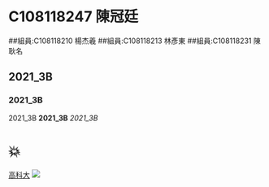 # C108118247 陳冠廷
##組員:C108118210 楊杰羲
##組員:C108118213 林彥東
##組員:C108118231 陳耿名
## 2021_3B
### 2021_3B
2021_3B **2021_3B** *2021_3B*
# 💥
[高科大](https://www.nkust.edu.tw/p/405-1000-5181,c2113.php)
![](https://www.nkust.edu.tw/var/file/0/1000/img/513/182513897.png)

